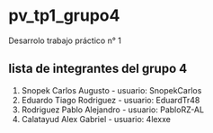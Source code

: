# pv_tp1_grupo4

Desarrolo trabajo práctico n° 1

## lista de integrantes del grupo 4

1. Snopek Carlos Augusto - usuario: SnopekCarlos
2. Eduardo Tiago Rodriguez - usuario: EduardTr48
3. Rodriguez Pablo Alejandro - usuario: PabloRZ-AL
4. Calatayud Alex Gabriel - usuario: 4lexxe